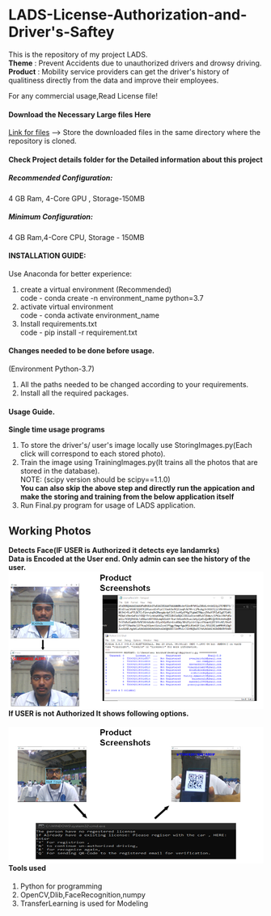 # LADS-License-Authorization-and-Driver's-Saftey
This is the repository of my project LADS.\
**Theme** : Prevent Accidents due to unauthorized drivers and drowsy driving.\
**Product** : Mobility service providers can get the driver's history of qualitiness directly from the data and improve their employees.

For any commercial usage,Read License file!
#### Download the Necessary Large files Here
[Link for files](http://www.mediafire.com/folder/hsml89rboufxf/Files_for_LADS)
--> Store the downloaded files in the same directory where the repository is cloned.

#### Check Project details folder for the Detailed information about this project


##### Recommended Configuration:
 4 GB Ram, 4-Core GPU , Storage-150MB
 ##### Minimum Configuration:
 4 GB Ram,4-Core CPU, Storage - 150MB
#### INSTALLATION GUIDE:
Use Anaconda for better experience:
1. create a virtual environment (Recommended)\
code - conda create -n environment_name python=3.7
2. activate virtual environment\
code - conda activate environment_name
2. Install requirements.txt\
code - pip install -r requirement.txt

#### Changes needed to be done before usage.
(Environment Python-3.7)
1. All the paths needed to be changed according to your requirements.
2. Install all the required packages.

#### Usage Guide.
**Single time usage programs**
1. To store the driver's/ user's image locally use StoringImages.py(Each click will correspond to each stored photo).
2. Train the image using TrainingImages.py(It trains all the photos that are stored in the database).\
NOTE: (scipy version should be scipy==1.1.0)\
**You can also skip the above step and directly run the appication and make the storing and training from the below application itself**
3. Run Final.py program for usage of LADS application.

## Working Photos
**Detects Face(IF USER is Authorized it detects eye landamrks)\
Data is Encoded at the User end. Only admin can see the history of the user.**
<img src="LADS Images\LADS1.png"
     alt="Markdown Monster icon"
     style="float: left; margin-right: 5px;" />
#### If USER is not Authorized It shows following options.
<img src="LADS Images\LADS2.png"
     alt="Markdown Monster icon"
     style="float: left; margin-right: 5px;" />
#### Tools used
1. Python for programming
2. OpenCV,Dlib,FaceRecognition,numpy
3. TransferLearning is used for Modeling
